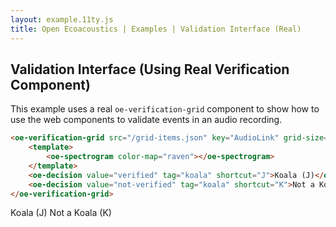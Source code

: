 ```yaml
---
layout: example.11ty.js
title: Open Ecoacoustics | Examples | Validation Interface (Real)
---
```


## Validation Interface (Using Real Verification Component)

This example uses a real `oe-verification-grid` component to show how to use the
web components to validate events in an audio recording.

```html
<oe-verification-grid src="/grid-items.json" key="AudioLink" grid-size="6">
    <template>
        <oe-spectrogram color-map="raven"></oe-spectrogram>
    </template>
    <oe-decision value="verified" tag="koala" shortcut="J">Koala (J)</oe-decision>
    <oe-decision value="not-verified" tag="koala" shortcut="K">Not a Koala (K)</oe-decision>
</oe-verification-grid>
```

<oe-verification-grid src="/grid-items.json" key="AudioLink" grid-size="6">
    <template>
        <oe-spectrogram color-map="raven"></oe-spectrogram>
    </template>
    <oe-decision value="verified" tag="koala" shortcut="J">Koala (J)</oe-decision>
    <oe-decision value="not-verified" tag="koala" shortcut="K">Not a Koala (K)</oe-decision>
</oe-verification-grid>
